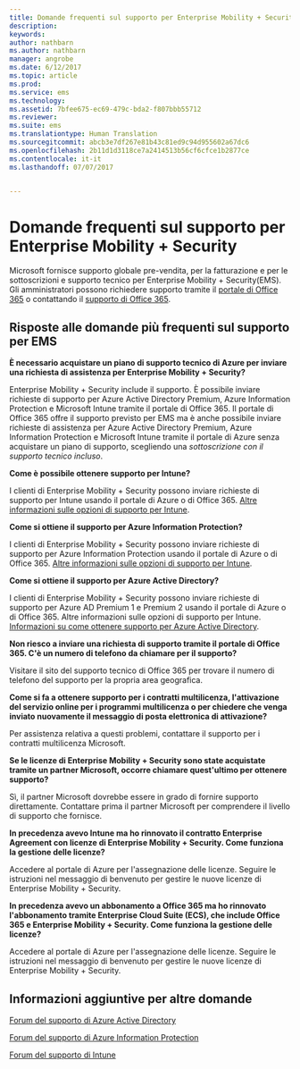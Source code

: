 ```yaml
---
title: Domande frequenti sul supporto per Enterprise Mobility + Security
description: 
keywords: 
author: nathbarn
ms.author: nathbarn
manager: angrobe
ms.date: 6/12/2017
ms.topic: article
ms.prod: 
ms.service: ems
ms.technology: 
ms.assetid: 7bfee675-ec69-479c-bda2-f807bbb55712
ms.reviewer: 
ms.suite: ems
ms.translationtype: Human Translation
ms.sourcegitcommit: abcb3e7df267e81b43c81ed9c94d955602a67dc6
ms.openlocfilehash: 2b11d1d3118ce7a2414513b56cf6cfce1b2877ce
ms.contentlocale: it-it
ms.lasthandoff: 07/07/2017


---
```


<a id="enterprise-mobility--security-support-faqs" class="xliff"></a>
# Domande frequenti sul supporto per Enterprise Mobility + Security
Microsoft fornisce supporto globale pre-vendita, per la fatturazione e per le sottoscrizioni e supporto tecnico per Enterprise Mobility + Security(EMS). Gli amministratori possono richiedere supporto tramite il [portale di Office 365](https://portal.office.com/Default.aspx?SkipSspr=true) o contattando il [supporto di Office 365](https://support.office.com/article/Contact-Office-365-for-business-support-32a17ca7-6fa0-4870-8a8d-e25ba4ccfd4b?CorrelationId=c1f4c670-18b3-41ec-81c9-e8d383caa6ad).

<a id="answers-to-common-ems-support-questions" class="xliff"></a>
## Risposte alle domande più frequenti sul supporto per EMS

**È necessario acquistare un piano di supporto tecnico di Azure per inviare una richiesta di assistenza per Enterprise Mobility + Security?**

Enterprise Mobility + Security include il supporto. È possibile inviare richieste di supporto per Azure Active Directory Premium, Azure Information Protection e Microsoft Intune tramite il portale di Office 365. Il portale di Office 365 offre il supporto previsto per EMS ma è anche possibile inviare richieste di assistenza per Azure Active Directory Premium, Azure Information Protection e Microsoft Intune tramite il portale di Azure senza acquistare un piano di supporto, scegliendo una *sottoscrizione con il supporto tecnico incluso*.

**Come è possibile ottenere supporto per Intune?**

I clienti di Enterprise Mobility + Security possono inviare richieste di supporto per Intune usando il portale di Azure o di Office 365. [Altre informazioni sulle opzioni di supporto per Intune](https://docs.microsoft.com/intune/get-support).

**Come si ottiene il supporto per Azure Information Protection?**

I clienti di Enterprise Mobility + Security possono inviare richieste di supporto per Azure Information Protection usando il portale di Azure o di Office 365. [Altre informazioni sulle opzioni di supporto per Intune](https://docs.microsoft.com/information-protection/get-started/information-support#to-contact-microsoft-support).

**Come si ottiene il supporto per Azure Active Directory?**

I clienti di Enterprise Mobility + Security possono inviare richieste di supporto per Azure AD Premium 1 e Premium 2 usando il portale di Azure o di Office 365. Altre informazioni sulle opzioni di supporto per Intune. [Informazioni su come ottenere supporto per Azure Active Directory](https://docs.microsoft.com/azure/active-directory/active-directory-troubleshooting-support-howto).

**Non riesco a inviare una richiesta di supporto tramite il portale di Office 365. C'è un numero di telefono da chiamare per il supporto?**

Visitare il sito del supporto tecnico di Office 365 per trovare il numero di telefono del supporto per la propria area geografica.

**Come si fa a ottenere supporto per i contratti multilicenza, l'attivazione del servizio online per i programmi multilicenza o per chiedere che venga inviato nuovamente il messaggio di posta elettronica di attivazione?**

Per assistenza relativa a questi problemi, contattare il supporto per i contratti multilicenza Microsoft.

 **Se le licenze di Enterprise Mobility + Security sono state acquistate tramite un partner Microsoft, occorre chiamare quest'ultimo per ottenere supporto?**

Sì, il partner Microsoft dovrebbe essere in grado di fornire supporto direttamente. Contattare prima il partner Microsoft per comprendere il livello di supporto che fornisce.

**In precedenza avevo Intune ma ho rinnovato il contratto Enterprise Agreement con licenze di Enterprise Mobility + Security. Come funziona la gestione delle licenze?**

Accedere al portale di Azure per l'assegnazione delle licenze. Seguire le istruzioni nel messaggio di benvenuto per gestire le nuove licenze di Enterprise Mobility + Security.

**In precedenza avevo un abbonamento a Office 365 ma ho rinnovato l'abbonamento tramite Enterprise Cloud Suite (ECS), che include Office 365 e Enterprise Mobility + Security. Come funziona la gestione delle licenze?**

Accedere al portale di Azure per l'assegnazione delle licenze. Seguire le istruzioni nel messaggio di benvenuto per gestire le nuove licenze di Enterprise Mobility + Security.

<a id="additional-help-for-other-questions" class="xliff"></a>
## Informazioni aggiuntive per altre domande
[Forum del supporto di Azure Active Directory](https://social.msdn.microsoft.com/forums/home?forum=windowsazuread)

[Forum del supporto di Azure Information Protection](http://www.yammer.com/AskIPTeam)

[Forum del supporto di Intune](https://social.technet.microsoft.com/forums/windows/home?category=microsoftintune)

